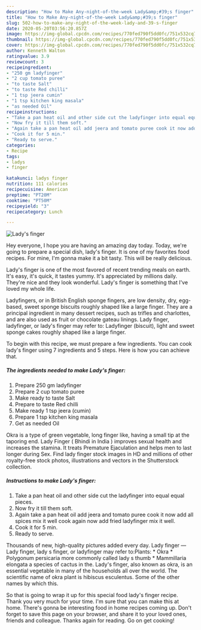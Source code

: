 ```yaml
---
description: "How to Make Any-night-of-the-week Lady&amp;#39;s finger"
title: "How to Make Any-night-of-the-week Lady&amp;#39;s finger"
slug: 502-how-to-make-any-night-of-the-week-lady-and-39-s-finger
date: 2020-05-20T03:56:20.857Z
image: https://img-global.cpcdn.com/recipes/770fed790f5dd0fc/751x532cq70/ladys-finger-recipe-main-photo.jpg
thumbnail: https://img-global.cpcdn.com/recipes/770fed790f5dd0fc/751x532cq70/ladys-finger-recipe-main-photo.jpg
cover: https://img-global.cpcdn.com/recipes/770fed790f5dd0fc/751x532cq70/ladys-finger-recipe-main-photo.jpg
author: Kenneth Walton
ratingvalue: 3.9
reviewcount: 3
recipeingredient:
- "250 gm ladyfinger"
- "2 cup tomato puree"
- "to taste Salt"
- "to taste Red chilli"
- "1 tsp jeera cumin"
- "1 tsp kitchen king masala"
- "as needed Oil"
recipeinstructions:
- "Take a pan heat oil and other side cut the ladyfinger into equal equal pieces."
- "Now fry it till them soft."
- "Again take a pan heat oil add jeera and tomato puree cook it now add all spices mix it well cook again now add fried ladyfinger mix it well."
- "Cook it for 5 min."
- "Ready to serve."
categories:
- Recipe
tags:
- ladys
- finger

katakunci: ladys finger 
nutrition: 111 calories
recipecuisine: American
preptime: "PT20M"
cooktime: "PT50M"
recipeyield: "3"
recipecategory: Lunch

---
```



![Lady&#39;s finger](https://img-global.cpcdn.com/recipes/770fed790f5dd0fc/751x532cq70/ladys-finger-recipe-main-photo.jpg)

Hey everyone, I hope you are having an amazing day today. Today, we're going to prepare a special dish, lady&#39;s finger. It is one of my favorites food recipes. For mine, I'm gonna make it a bit tasty. This will be really delicious.

Lady&#39;s finger is one of the most favored of recent trending meals on earth. It's easy, it's quick, it tastes yummy. It's appreciated by millions daily. They're nice and they look wonderful. Lady&#39;s finger is something that I've loved my whole life.

Ladyfingers, or in British English sponge fingers, are low density, dry, egg-based, sweet sponge biscuits roughly shaped like a large finger. They are a principal ingredient in many dessert recipes, such as trifles and charlottes, and are also used as fruit or chocolate gateau linings. Lady finger, ladyfinger, or lady&#39;s finger may refer to: Ladyfinger (biscuit), light and sweet sponge cakes roughly shaped like a large finger.


To begin with this recipe, we must prepare a few ingredients. You can cook lady&#39;s finger using 7 ingredients and 5 steps. Here is how you can achieve that.

<!--inarticleads1-->

##### The ingredients needed to make Lady&#39;s finger:

1. Prepare 250 gm ladyfinger
1. Prepare 2 cup tomato puree
1. Make ready to taste Salt
1. Prepare to taste Red chilli
1. Make ready 1 tsp jeera (cumin)
1. Prepare 1 tsp kitchen king masala
1. Get as needed Oil


Okra is a type of green vegetable, long finger like, having a small tip at the taporing end. Lady Finger ( Bhindi in India ) improves sexual health and increases the stamina. It treats Premature Ejaculation and helps men to last longer during Sex. Find lady finger stock images in HD and millions of other royalty-free stock photos, illustrations and vectors in the Shutterstock collection. 

<!--inarticleads2-->

##### Instructions to make Lady&#39;s finger:

1. Take a pan heat oil and other side cut the ladyfinger into equal equal pieces.
1. Now fry it till them soft.
1. Again take a pan heat oil add jeera and tomato puree cook it now add all spices mix it well cook again now add fried ladyfinger mix it well.
1. Cook it for 5 min.
1. Ready to serve.


Thousands of new, high-quality pictures added every day. Lady finger — Lady finger, lady s finger, or ladyfinger may refer to:Plants: * Okra * Polygonum persicaria more commonly called lady s thumb * Mammillaria elongata a species of cactus in the. Lady&#39;s finger, also known as okra, is an essential vegetable in many of the households all over the world. The scientific name of okra plant is hibiscus esculentus. Some of the other names by which this. 

So that is going to wrap it up for this special food lady&#39;s finger recipe. Thank you very much for your time. I'm sure that you can make this at home. There's gonna be interesting food in home recipes coming up. Don't forget to save this page on your browser, and share it to your loved ones, friends and colleague. Thanks again for reading. Go on get cooking!
